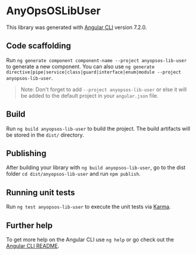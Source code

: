 # AnyOpsOSLibUser

This library was generated with [Angular CLI](https://github.com/angular/angular-cli) version 7.2.0.

## Code scaffolding

Run `ng generate component component-name --project anyopsos-lib-user` to generate a new component. You can also use `ng generate directive|pipe|service|class|guard|interface|enum|module --project anyopsos-lib-user`.
> Note: Don't forget to add `--project anyopsos-lib-user` or else it will be added to the default project in your `angular.json` file. 

## Build

Run `ng build anyopsos-lib-user` to build the project. The build artifacts will be stored in the `dist/` directory.

## Publishing

After building your library with `ng build anyopsos-lib-user`, go to the dist folder `cd dist/anyopsos-lib-user` and run `npm publish`.

## Running unit tests

Run `ng test anyopsos-lib-user` to execute the unit tests via [Karma](https://karma-runner.github.io).

## Further help

To get more help on the Angular CLI use `ng help` or go check out the [Angular CLI README](https://github.com/angular/angular-cli/blob/master/README.md).
